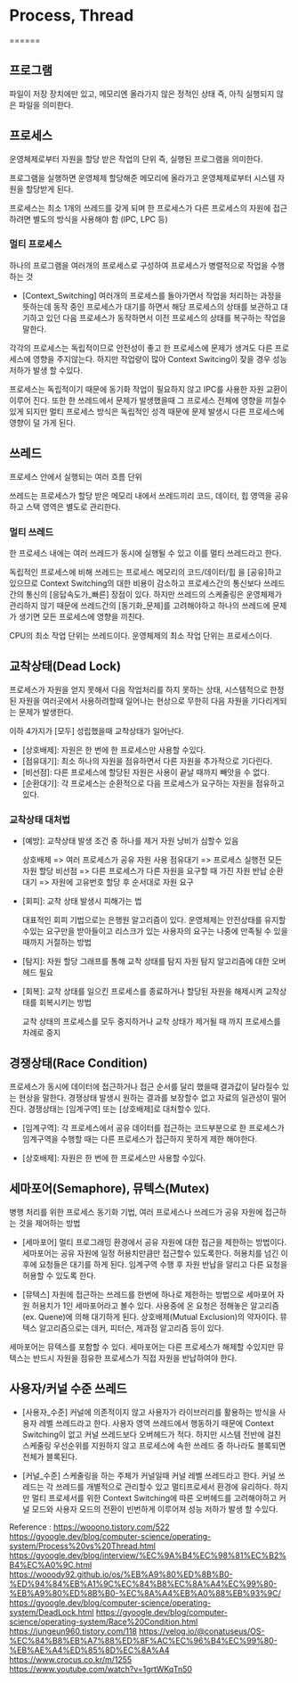 # Process, Thread
======

## 프로그램

파일이 저장 장치에만 있고, 메모리엔 올라가지 않은 정적인 상태
즉, 아직 실행되지 않은 파일을 의미한다.


## 프로세스

운영체제로부터 자원을 할당 받은 작업의 단위
즉, 실행된 프로그램을 의미한다.

프로그램을 실행하면 운영체제 할당해준 메모리에 올라가고
운영체제로부터 시스템 자원을 할당받게 된다.

프로세스는 최소 1개의 쓰레드를 갖게 되며
한 프로세스가 다른 프로세스의 자원에 접근하려면 별도의 방식을
사용해야 함 (IPC, LPC 등)


### 멀티 프로세스

하나의 프로그램을 여러개의 프로세스로 구성하여 프로세스가 병렬적으로
작업을 수행하는 것

- [Context_Switching]
여러개의 프로세스를 돌아가면서 작업을 처리하는 과정을 뜻하는데
동작 중인 프로세스가 대기를 하면서 해당 프로세스의 상태를 보관하고
대기하고 있던 다음 프로세스가 동작하면서 이전 프로세스의 상태를
복구하는 작업을 말한다.

각각의 프로세스는 독립적이므로 안전성이 좋고 한 프로세스에 문제가
생겨도 다른 프로세스에 영향을 주지않는다. 하지만 작업량이 많아
Context Switcing이 잦을 경우 성능 저하가 발생 할 수있다.

프로세스는 독립적이기 때문에 동기화 작업이 필요하지 않고
IPC를 사용한 자원 교환이 이루어 진다. 또한 한 쓰레드에서 문제가
발생했을때 그 프로세스 전체에 영향을 끼칠수 있게 되지만
멀티 프로세스 방식은 독립적인 성격 때문에 문제 발생시 다른
프로세스에 영향이 덜 가게 된다.


## 쓰레드

프로세스 안에서 실행되는 여러 흐름 단위

쓰레드는 프로세스가 할당 받은 메모리 내에서 쓰레드끼리
코드, 데이터, 힙 영역을 공유하고 스택 영역은 별도로 관리한다.


### 멀티 쓰레드

한 프로세스 내에는 여러 쓰레드가 동시에 실행될 수 있고
이를 멀티 쓰레드라고 한다.

독립적인 프로세스에 비해 쓰레드는 프로세스 메모리의 코드/데이터/힙
을 [공유]하고 있으므로 Context Switching의 대한 비용이 감소하고
프로세스간의 통신보다 쓰레드 간의 통신의 [응답속도가_빠른] 장점이 있다.
하지만 쓰레드의 스케줄링은 운영체제가 관리하지 않기 때문에 쓰레드간의
[동기화_문제]를 고려해야하고 하나의 쓰레드에 문제가 생기면 모든 프로세스에
영향을 끼친다.


CPU의 최소 작업 단위는 쓰레드이다.
운영체제의 최소 작업 단위는 프로세스이다.


## 교착상태(Dead Lock)

프로세스가 자원을 얻지 못해서 다음 작업처리를 하지 못하는 상태,
시스템적으로 한정된 자원을 여러곳에서 사용하려할때 일어나는 현상으로
무한히 다음 자원을 기다리게되는 문제가 발생한다.

이하 4가지가 [모두] 성립했을때 교착상태가 일어난다.

- [상호배제]: 자원은 한 번에 한 프로세스만 사용할 수있다.
- [점유대기]: 최소 하나의 자원을 점유하면서 다른 자원을 추가적으로 기다린다.
- [비선점]: 다른 프로세스에 할당된 자원은 사용이 끝날 때까지 빼앗을 수 없다.
- [순환대기]: 각 프로세스는 순환적으로 다음 프로세스가 요구하는 자원을 점유하고 있다.


### 교착상태 대처법

- [예방]: 교착상태 발생 조건 중 하나를 제거
  자원 낭비가 심할수 있음

  상호배제 => 여러 프로세스가 공유 자원 사용
  점유대기 => 프로세스 실행전 모든 자원 할당
  비선점 => 다른 프로세스가 다른 자원을 요구할 때 가진 자원 반납
  순환대기 => 자원에 고유번호 할당 후 순서대로 자원 요구

- [회피]: 교착 상태 발생시 피해가는 법
  
  대표적인 회피 기법으로는 은행원 알고리즘이 있다.
  운영체제는 안전상태를 유지할 수있는 요구만을 받아들이고 리스크가 있는
  사용자의 요구는 나중에 만족될 수 있을 때까지 거절하는 방법

- [탐지]: 자원 할당 그래프를 통해 교착 상태를 탐지
  자원 탐지 알고리즘에 대한 오버헤드 필요

- [회복]: 교착 상태를 일으킨 프로세스를 종료하거나 할당된 자원을 해제시켜
  교착상태를 회복시키는 방법

  교착 상태의 프로세스를 모두 중지하거나 교착 상태가 제거될 때 까지
  프로세스를 차례로 중지


## 경쟁상태(Race Condition)

프로세스가 동시에 데이터에 접근하거나 접근 순서를 달리 했을때 결과값이
달라질수 있는 현상을 말한다.
경쟁상태 발생시 원하는 결과를 보장할수 없고 자료의 일관성이 떨어진다.
경쟁상태는 [임계구역] 또는 [상호배제]로 대처할수 있다.

- [임계구역]: 각 프로세스에서 공유 데이터를 접근하는 코드부분으로 한 프로세스가
  임계구역을 수행할 때는 다른 프로세스가 접근하지 못하게 제한 해야한다.

- [상호배제]: 자원은 한 번에 한 프로세스만 사용할 수있다.


## 세마포어(Semaphore), 뮤텍스(Mutex)

병행 처리를 위한 프로세스 동기화 기법,
여러 프로세스나 쓰레드가 공유 자원에 접근하는 것을 제어하는 방법

- [세마포어]
  멀티 프로그래밍 환경에서 공유 자원에 대한 접근을 제한하는 방법이다.
  세마포어는 공유 자원에 일정 허용치만큼만 접근할수 있도록한다.
  허용치를 넘긴 이후에 요청들은 대기를 하게 된다.
  임계구역 수행 후 자원 반납을 알리고 다른 요청을 허용할 수 있도록 한다.

- [뮤텍스]
  자원에 접근하는 쓰레드를 한번에 하나로 제한하는 방법으로
  세마포어 자원 허용치가 1인 세마포어라고 볼수 있다.
  사용중에 온 요청은 정해놓은 알고리즘(ex. Quene)에 의해 대기하게 된다.
  상호배제(Mutual Exclusion)의 약자이다.
  뮤텍스 알고리즘으로는 데커, 피터슨, 제과점 알고리즘 등이 있다.

세마포어는 뮤텍스를 포함할 수 있다.
세마포어는 다른 프로세스가 해제할 수있지만
뮤텍스는 반드시 자원을 점유한 프로세스가 직접 자원을 반납하여야 한다.


## 사용자/커널 수준 쓰레드

- [사용자_수준]
  커널에 의존적이지 않고 사용자가 라이브러리를 활용하는 방식을
  사용자 레벨 쓰레드라고 한다. 사용자 영역 쓰레드에서 행동하기 때문에
  Context Switching이 없고 커널 쓰레드보다 오버헤드가 적다.
  하지만 시스템 전반에 걸친 스케줄링 우선순위를 지원하지 않고
  프로세스에 속한 쓰레드 중 하나라도 블록되면 전체가 블록된다.

- [커널_수준]
  스케줄링을 하는 주체가 커널일때 커널 레벨 쓰레드라고 한다.
  커널 쓰레드는 각 쓰레드를 개별적으로 관리할수 있고 멀티프로세서 환경에
  유리하다. 하지만 멀티 프로세서를 위한 Context Switching에 따른
  오버헤드를 고려해야하고 커널 모드와 사용자 모드의 전환이 빈번하게 이루어져
  성능 저하가 발생 할 수있다.


Reference :
https://wooono.tistory.com/522
https://gyoogle.dev/blog/computer-science/operating-system/Process%20vs%20Thread.html
https://gyoogle.dev/blog/interview/%EC%9A%B4%EC%98%81%EC%B2%B4%EC%A0%9C.html
https://wooody92.github.io/os/%EB%A9%80%ED%8B%B0-%ED%94%84%EB%A1%9C%EC%84%B8%EC%8A%A4%EC%99%80-%EB%A9%80%ED%8B%B0-%EC%8A%A4%EB%A0%88%EB%93%9C/
https://gyoogle.dev/blog/computer-science/operating-system/DeadLock.html
https://gyoogle.dev/blog/computer-science/operating-system/Race%20Condition.html
https://jungeun960.tistory.com/118
https://velog.io/@conatuseus/OS-%EC%84%B8%EB%A7%88%ED%8F%AC%EC%96%B4%EC%99%80-%EB%AE%A4%ED%85%8D%EC%8A%A4
https://www.crocus.co.kr/m/1255  
https://www.youtube.com/watch?v=1grtWKqTn50